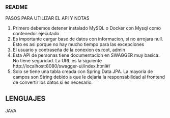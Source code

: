 ### README ###
PASOS PARA UTILIZAR EL API Y NOTAS

1. Primero debemos detener instalado MySQL o Docker con Mysql como contenedor ejecutado
2. Es importante cargar base de datos con informacion, si no arrojara null. Esto es asi porque no hay mucho tiempo para las excepciones
3. El usuario y contraseña de la conexion es root, admin
4. Esta API de personas tiene documentacion en SWAGGER muy basica. No tiene seguridad. La URL es la siguiente http://localhost:8080/swagger-ui/index.html#/
5. Solo se tiene una tabla creada con Spring Data JPA. La mayoria de campos son String debido a que le dejaria la responsabilidad al frontend de convertir los datos si es necesario.


## LENGUAJES ##

JAVA
